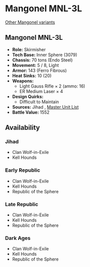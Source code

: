 # Mangonel MNL-3L 

[Other Mangonel variants](../mangonel.md) 

## Mangonel MNL-3L 

- **Role:** Skirmisher 
- **Tech Base:** Inner Sphere (3079) 
- **Chassis:** 70 tons (Endo Steel) 
- **Movement:** 5 / 8, Light 
- **Armor:** 143 (Ferro Fibrous) 
- **Heat Sinks:** 10 (20) 
- **Weapons:** 
  - Light Gauss Rifle × 2 (ammo: 16) 
  - ER Medium Laser × 4 
- **Design Quirks:** 
  - Difficult to Maintain 
- **Sources:** Jihad , [Master Unit List](http://masterunitlist.info/Unit/Details/2012/mangonel-mnl-3l) 
- **Battle Value:** 1552 

## Availability 

### Jihad 

- Clan Wolf-in-Exile 
- Kell Hounds 

### Early Republic 

- Clan Wolf-in-Exile 
- Kell Hounds 
- Republic of the Sphere 

### Late Republic 

- Clan Wolf-in-Exile 
- Kell Hounds 
- Republic of the Sphere 

### Dark Ages 

- Clan Wolf-in-Exile 
- Kell Hounds 
- Republic of the Sphere 

